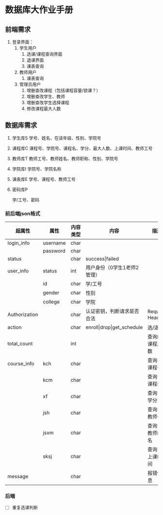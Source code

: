 # 数据库大作业手册

## 前端需求

1. 登录界面：
   1. 学生用户
      1. 选课/课程查询界面
      2. 退课界面
      3. 课表查询
   2. 教师用户
      1. 课表查询
   3. 管理员用户
      1. 增删查改课程（包括课程容量/锁课？）
      2. 增删查改学生、教师
      3. 增删查改学生选择课程
      4. 修改课程最大人数

## 数据库需求

1. 学生库S
   学号、姓名、在读年级、性别、学院号
2. 课程库C
   课程号、学院号、课程名、学分、最大人数、上课时间、教师工号
3. 教师库T
   教师工号、教师姓名、教师职称、性别、学院号
4. 学院库I
   学院号、学院名称
5. 课表库E
   学号、课程号、教师工号
6. 密码库P

   学/工号、密码

### 前后端json格式

| 超属性        | 属性     | 内容类型 | 内容                        | 描述           |
| ------------- | -------- | -------- | --------------------------- | -------------- |
| login_info    | username | char     |                             |                |
|               | password | char     |                             |                |
| status        |          | char     | success\|failed             |                |
| user_info     | status   | int      | 用户身份（0学生1老师2管理） |                |
|               | id       | char     | 学/工号                     |                |
|               | gender   | char     | 性别                        |                |
|               | college  | char     | 学院                        |                |
| Authorization |          | char     | 认证密钥，判断请求是否合法  | Request Header |
| action        |          | char     | enroll\|drop\|get_schedule  | 选/退/查       |
| total_count   |          | int      |                             | 查询的课程总数 |
| course_info   | kch      | char     |                             | 查询：课程号   |
|               | kcm      | char     |                             | 查询：课程名   |
|               | xf       | char     |                             | 查询：学分     |
|               | jsh      | char     |                             | 查询：教师号   |
|               | jsxm     | char     |                             | 查询：教师姓名 |
|               | sksj     | char     |                             | 查询：上课时间 |
| message       |          | char     |                             | 报错信息       |



### 后端

* [ ] 重复选课判断


